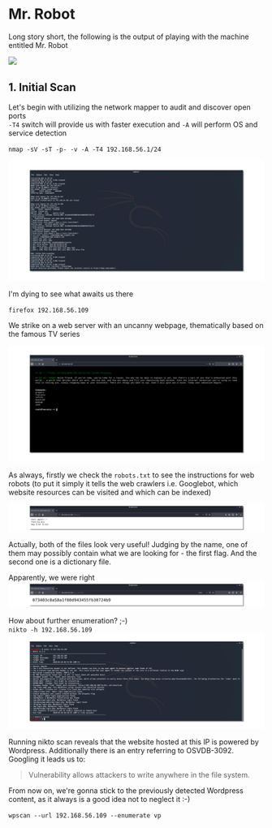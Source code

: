# Mr. Robot
Long story short, the following is the output of playing with the machine entitled Mr. Robot

![](https://raw.githubusercontent.com/d15rup7or/Labs/master/Mr%20Robot/img/MrRobot-login.png)

## 1. Initial Scan

Let's begin with utilizing the network mapper to audit and discover open ports<br>
`-T4` switch will provide us with faster execution and `-A` will perform OS and service detection

`nmap -sV -sT -p- -v -A -T4 192.168.56.1/24`

![](https://raw.githubusercontent.com/d15rup7or/Labs/master/Mr%20Robot/img/nmap-output.png)

I'm dying to see what awaits us there

`firefox 192.168.56.109`

We strike on a web server with an uncanny webpage, thematically based on the famous TV series

![](https://raw.githubusercontent.com/d15rup7or/Labs/master/Mr%20Robot/img/192.168.56.109.png)

As always, firstly we check the `robots.txt` to see the instructions for web robots (to put it simply it tells the web crawlers i.e. Googlebot, which website resources can be visited and which can be indexed)

![](https://raw.githubusercontent.com/d15rup7or/Labs/master/Mr%20Robot/img/robots.txt.png)

Actually, both of the files look very useful! Judging by the name, one of them may possibly contain what we are looking for - the first flag. And the second one is a dictionary file.

Apparently, we were right
![](https://raw.githubusercontent.com/d15rup7or/Labs/master/Mr%20Robot/img/key-1-of-3.txt.png)

How about further enumeration? ;-) <br>
`nikto -h 192.168.56.109`
![](https://raw.githubusercontent.com/d15rup7or/Labs/master/Mr%20Robot/img/nikto-host-scan.png)

Running nikto scan reveals that the website hosted at this IP is powered by Wordpress. Additionally there is an entry referring to OSVDB-3092. Googling it leads us to:
>Vulnerability allows attackers to write anywhere in the file system.

From now on, we're gonna stick to the previously detected Wordpress content, as it always is a good idea not to neglect it :-)

`wpscan --url 192.168.56.109 --enumerate vp`
